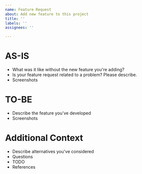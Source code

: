 ```yaml
---
name: Feature Request
about: Add new feature to this project
title: ''
labels: ''
assignees: ''

---
```


# AS-IS
- What was it like without the new feature you're adding?
- Is your feature request related to a problem? Please describe.
- Screenshots

# TO-BE
- Describe the feature you've developed
- Screenshots

# Additional Context
- Describe alternatives you've considered
- Questions
- TODO
- References
